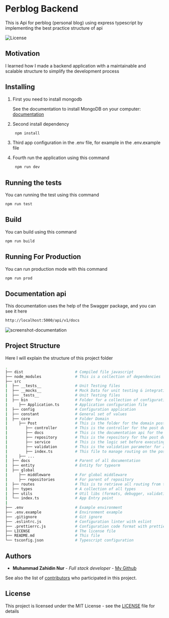 # Perblog Backend 
This is Api for perblog (personal blog) using express typescript by implementing the best practice structure of api

![License](https://img.shields.io/github/license/zahidin/perblog-backend?style=flat-square)

## Motivation

I learned how I made a backend application with a maintainable and scalable structure to simplify the development process

## Installing

1. First you need to install mongodb

    See the documentation to install MongoDB on your computer: [documentation](https://docs.mongodb.com/manual/installation/)

2. Second install dependency

    ```bash
     npm install
    ```

3. Third app configuration in the .env file, for example in the .env.example file
4. Fourth run the application using this command
    ```bash
     npm run dev
    ```

## Running the tests

You can running the test using this command

```bash
npm run test
```

## Build

You can build using this command

```bash
npm run build
```

## Running For Production

You can run production mode with this command

```bash
npm run prod
```

## Documentation api

This documentation uses the help of the Swagger package, and you can see it here

```bash
http://localhost:5000/api/v1/docs
```
![screenshot-documentation](https://github.com/zahidin/perblog-server/blob/master/screenshot_documentation.png?raw=true)
## Project Structure

Here I will explain the structure of this project folder

```bash
.
├── dist                       # Compiled file javascript
├── node_modules               # This is a collection of dependencies
├── src
|  ├── __tests__               # Unit Testing files
|  ├── __mocks__               # Mock Data for unit testing & integration testing
|  ├── _tests__                # Unit Testing files
|  ├── bin					   # Folder for a collection of configuration application files
|     ├── Application.ts       # Application configuration file
|  ├── config	               # Configuration application
|  ├── constant                # General set of values
|  ├── core                    # Folder Domain
|     ├── Post	               # This is the folder for the domain post
|        ├── controller	       # This is the controller for the post domain
|        ├── docs              # This is the documentation api for the post domain
|        ├── repository        # This is the repository for the post domain, like an insert action to the database
|        ├── service           # This is the logic set before executing the action to the database
|        ├── validation        # This is the validation parameter for api
|        ├── index.ts          # This file to manage routing on the post domain
|     ├── ...
|  ├── docs                    # Parent of all documentation
|  ├── entity                  # Entity for typeorm
|  ├── global
|     ├── middleware	       # For global middleware
|     ├── repositories	       # For parent of repository
|  ├── routes                  # This is to retrieve all routing from the core folder
|  ├── types                   # A collection of all types
|  ├── utils                   # Util libs (formats, debugger, validation, etc)
|  └── index.ts                # App Entry point
|
├── .env                       # Example environment
├── .env.example               # Environment example
├── .gitignore                 # Git ignore
├── .eslintrc.js               # Configuration linter with eslint
├── .prettierrc.js             # Configuration code format with prettierr
├── LICENSE                    # The license file
├── README.md                  # This file
└── tsconfig.json              # Typescript configuration
```

## Authors

-   **Muhammad Zahidin Nur** - _Full stack developer_ - [My Github](https://github.com/zahidin)

See also the list of [contributors](https://github.com/zahidin/perblog-server/contributors) who participated in this project.

## License

This project is licensed under the MIT License - see the [LICENSE](LICENSE) file for details
